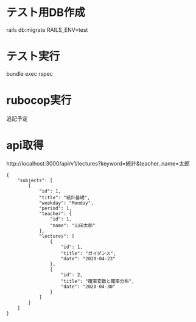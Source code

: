# テスト用DB作成
rails db:migrate RAILS_ENV=test

# テスト実行
bundle exec rspec

# rubocop実行
追記予定

# api取得
http://localhost:3000/api/v1/lectures?keyword=統計&teacher_name=太郎
```
{
    "subjects": [
        {
            "id": 1,
            "title": "統計基礎",
            "weekday": "Monday",
            "period": 1,
            "teacher": {
                "id": 1,
                "name": "山田太郎"
            },
            "lectures": [
                {
                    "id": 1,
                    "title": "ガイダンス",
                    "date": "2020-04-23"
                },
                {
                    "id": 2,
                    "title": "確率変数と確率分布",
                    "date": "2020-04-30"
                }
            ]
        }
    ]
}
```
